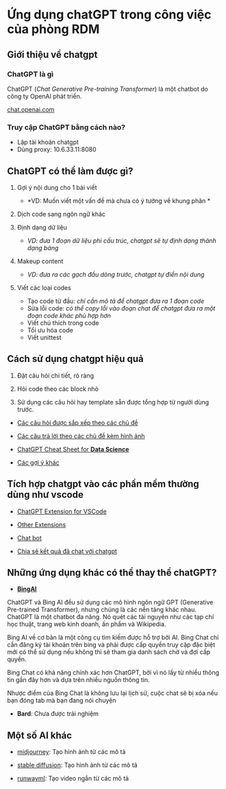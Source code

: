 # Ứng dụng chatGPT trong công việc của phòng RDM

## Giới thiệu về chatgpt

### ChatGPT là gì

ChatGPT (*Chat Generative Pre-training Transformer*) là một chatbot do công ty OpenAI phát triển.

[chat.openai.com](chat.openai.com/)

### Truy cập ChatGPT bằng cách nào?

- Lập tài khoản chatgpt
- Dùng proxy: 10.6.33.11:8080

## ChatGPT có thể làm được gì?

1. Gợi ý nội dung cho 1 bài viết

    - *VD: Muốn viết một vấn đề mà chưa có ý tưởng về khung phân *

1. Dịch code sang ngôn ngữ khác

1. Định dạng dữ liệu

    - *VD: đưa 1 đoạn dữ liệu phi cấu trúc, chatgpt sẽ tự định dạng thành dạng bảng*

1. Makeup content

    - *VD: đưa ra các gạch đầu dòng trước, chatgpt tự điền nội dung*

1. Viết các loại codes

    - Tạo code từ đầu: *chỉ cần mô tả để chatgpt đưa ra 1 đoạn code*
    - Sửa lỗi code: *có thể copy lỗi vào đoạn chat để chatgpt đưa ra một đoạn code khác phù hợp hơn*
    - Viết chú thích trong code
    - Tổi ưu hóa code
    - Viết unittest 


## Cách sử dụng chatgpt hiệu quả

1. Đặt câu hỏi chi tiết, rõ ràng

1. Hỏi code theo các block nhỏ

1. Sử dụng các câu hỏi hay template sẵn được tổng hợp từ người dùng trước.

- [Các câu hỏi được sắp xếp theo các chủ đề](https://www.awesomegptprompts.com/) 

- [Các câu trả lời theo các chủ đề kèm hình ảnh](https://github.com/shoaibahmed/awesome-ChatGPT)

- [ChatGPT Cheat Sheet for **Data Science**](https://www.datacamp.com/cheat-sheet/chatgpt-cheat-sheet-data-science)

- [Các gợi ý khác](https://github.com/travistangvh/ChatGPT-Data-Science-Prompts)


## Tích hợp chatgpt vào các phần mềm thường dùng như vscode

- [ChatGPT Extension for VSCode](https://github.com/mpociot/chatgpt-vscode)

- [Other Extensions](https://github.com/Kamigami55/awesome-chatgpt#editors)

- [Chat bot](https://github.com/Kamigami55/awesome-chatgpt#chatbots)

- [Chia sẻ kết quả đã chat với chatgpt](https://github.com/liady/ChatGPT-pdf)


## Những ứng dụng khác có thể thay thể chatGPT?

- [**BingAI**](https://www.bing.com)

ChatGPT và Bing AI đều sử dụng các mô hình ngôn ngữ GPT (Generative Pre-trained Transformer), nhưng chúng là các nền tảng khác nhau. ChatGPT là một chatbot đa năng. Nó quét các tài nguyên như các tạp chí học thuật, trang web kinh doanh, ấn phẩm và Wikipedia.

Bing AI về cơ bản là một công cụ tìm kiếm được hỗ trợ bởi AI. Bing Chat chỉ cần đăng ký tài khoản trên bing và phải được cấp quyền truy cập đặc biệt mới có thể sử dụng nếu không thì sẽ tham gia danh sách chờ và đợi cấp quyền.

Bing Chat có khả năng chính xác hơn ChatGPT, bởi vì nó lấy từ nhiều thông tin gần đây hơn và dựa trên nhiều nguồn thông tin.

Nhược điểm của Bing Chat là không lưu lại lịch sử, cuộc chat sẽ bị xóa nếu bạn đóng tab mà bạn đang nói chuyện

- **Bard**: Chưa được trải nghiệm


## Một số AI khác

- [midjourney](https://www.midjourney.com): Tạo hình ảnh từ các mô tả

- [stable diffusion](https://stablediffusionweb.com/): Tạo hình ảnh từ các mô tả

- [runwayml](https://runwayml.com/): Tạo video ngắn từ các mô tả
